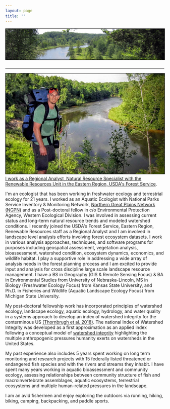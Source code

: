 ```yaml
---
layout: page
title: ''
---
```


<a href="http://dthor.github.io/" title="Darren Thornbrugh, Ph.D."><img class="pure-img" src="/images/Manistee_w1335x260.jpg" width="" height="" style="margin-bottom:10px; border:1px solid #000000;" alt="Darren Thornbrugh, Ph.D.">

---

<img src="/images/NGPN_Spring2016_DThornbrugh.jpg" class="pure-img" width="600px" align="left" style="float:left; margin-right:10px; margin-bottom:5px; border:1px solid #000000"/>

<p text-align:justify>I work as a Regional Analyst, Natural Resource Specialist with the Renewable Resources Unit in the <a href="https://www.fs.usda.gov/r9">Eastern Region, USDA's Forest Service</a>.</p>

<p text-align:justify>I'm an ecologist that has been working in freshwater ecology and terrestrial ecology for 21 years. I worked as an Aquatic Ecologist with National Parks Service Inventory & Monitoring Network, <a href="https://www.nps.gov/im/ngpn/index.htm">Northern Great Plains Network (NGPN)</a> and as a Post-doctoral fellow in c/o Environmental Protection Agency, Western Ecological Division. I was involved in assessing current status and long-term natural resource trends and modeled watershed conditions. I recently joined the USDA's Forest Service, Eastern Region, Renewable Resources staff as a Regional Analyst and I am involved in landscape level analysis efforts involving forest ecosystem datasets. I work in various analysis approaches, techniques, and software programs for purposes including geospatial assessment, vegetation analysis, bioassessment, watershed condition, ecosystem dynamics, economics, and wildlife habitat. I play a supportive role in addressing a wide array of analysis needs in the forest planning process and I am excited to provide input and analysis for cross discipline large scale landscape resource management. I have a BS in Geography (GIS & Remote Sensing Focus) & BA in Environmental Studies from University of Nebraska-Lincoln, MS in Biology (Freshwater Ecology Focus) from Kansas State University, and Ph.D. in Fisheries and Wildlife (Aquatic Landscape Ecology Focus) from Michigan State University. </p>

<p text-align:justify>My post-doctoral fellowship work has incorporated principles of watershed ecology, landscape ecology, aquatic ecology, hydrology, and water quality in a systems approach to develop an index of watershed integrity for the conterminous US <a href="https://doi.org/10.1016/j.ecolind.2017.10.070">(Thornbrugh et al. 2018)</a>. The national Index of Watershed Integrity was developed as a first approximation as an applied index following a conceptual model of <a href="http://onlinelibrary.wiley.com/doi/10.1002/rra.2978/full/">watershed integrity</a> highlighting the multiple anthropogenic pressures humanity exerts on watersheds in the United States. </p>

<p text-align:justify>My past experience also includes 5 years spent working on long term monitoring and research projects with 15 federally listed threatened or endangered fish species and with the rivers and streams they inhabit. I have spent many years working in aquatic bioassessment and community ecology, assessing relationships between community structure of fish and macroinvertebrate assemblages, aquatic ecosystems, terrestrial ecosystems and multiple human-related pressures in the landscape.</p>

<p text-align:justify>I am an avid fishermen and enjoy exploring the outdoors via running, hiking, biking, camping, backpacking, and paddle sports.</p>
